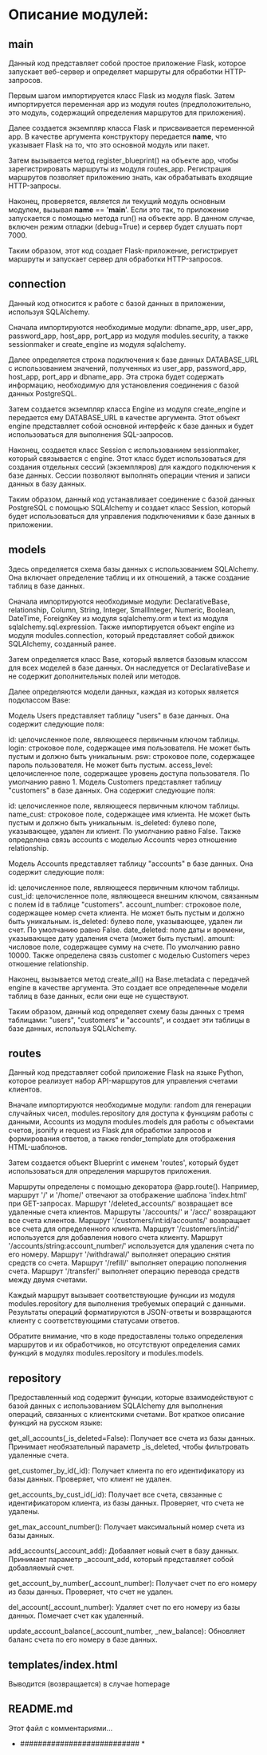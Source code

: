 # Описание модулей:

## main

Данный код представляет собой простое приложение Flask, которое запускает веб-сервер и определяет маршруты для обработки HTTP-запросов.

Первым шагом импортируется класс Flask из модуля flask. Затем импортируется переменная app из модуля routes (предположительно, это модуль, содержащий определения маршрутов для приложения).

Далее создается экземпляр класса Flask и присваивается переменной app. В качестве аргумента конструктору передается __name__, что указывает Flask на то, что это основной модуль или пакет.

Затем вызывается метод register_blueprint() на объекте app, чтобы зарегистрировать маршруты из модуля routes_app. Регистрация маршрутов позволяет приложению знать, как обрабатывать входящие HTTP-запросы.

Наконец, проверяется, является ли текущий модуль основным модулем, вызывая __name__ == '__main__'. Если это так, то приложение запускается с помощью метода run() на объекте app. В данном случае, включен режим отладки (debug=True) и сервер будет слушать порт 7000.

Таким образом, этот код создает Flask-приложение, регистрирует маршруты и запускает сервер для обработки HTTP-запросов.

## connection

Данный код относится к работе с базой данных в приложении, используя SQLAlchemy.

Сначала импортируются необходимые модули: dbname_app, user_app, password_app, host_app, port_app из модуля modules.security, а также sessionmaker и create_engine из модуля sqlalchemy.

Далее определяется строка подключения к базе данных DATABASE_URL с использованием значений, полученных из user_app, password_app, host_app, port_app и dbname_app. Эта строка будет содержать информацию, необходимую для установления соединения с базой данных PostgreSQL.

Затем создается экземпляр класса Engine из модуля create_engine и передается ему DATABASE_URL в качестве аргумента. Этот объект engine представляет собой основной интерфейс к базе данных и будет использоваться для выполнения SQL-запросов.

Наконец, создается класс Session с использованием sessionmaker, который связывается с engine. Этот класс будет использоваться для создания отдельных сессий (экземпляров) для каждого подключения к базе данных. Сессии позволяют выполнять операции чтения и записи данных в базу данных.

Таким образом, данный код устанавливает соединение с базой данных PostgreSQL с помощью SQLAlchemy и создает класс Session, который будет использоваться для управления подключениями к базе данных в приложении.

## models

Здесь определяется схема базы данных с использованием SQLAlchemy.
Она включает определение таблиц и их отношений, а также создание таблиц в базе данных.

Сначала импортируются необходимые модули: DeclarativeBase, relationship, Column, String, Integer, SmallInteger, Numeric, Boolean, DateTime, ForeignKey из модуля sqlalchemy.orm и text из модуля sqlalchemy.sql.expression. Также импортируется объект engine из модуля modules.connection, который представляет собой движок SQLAlchemy, созданный ранее.

Затем определяется класс Base, который является базовым классом для всех моделей в базе данных. Он наследуется от DeclarativeBase и не содержит дополнительных полей или методов.

Далее определяются модели данных, каждая из которых является подклассом Base:

Модель Users представляет таблицу "users" в базе данных. Она содержит следующие поля:

id: целочисленное поле, являющееся первичным ключом таблицы.
login: строковое поле, содержащее имя пользователя. Не может быть пустым и должно быть уникальным.
psw: строковое поле, содержащее пароль пользователя. Не может быть пустым.
access_level: целочисленное поле, содержащее уровень доступа пользователя. По умолчанию равно 1.
Модель Customers представляет таблицу "customers" в базе данных. Она содержит следующие поля:

id: целочисленное поле, являющееся первичным ключом таблицы.
name_cust: строковое поле, содержащее имя клиента. Не может быть пустым и должно быть уникальным.
is_deleted: булево поле, указывающее, удален ли клиент. По умолчанию равно False.
Также определена связь accounts с моделью Accounts через отношение relationship.

Модель Accounts представляет таблицу "accounts" в базе данных. Она содержит следующие поля:

id: целочисленное поле, являющееся первичным ключом таблицы.
cust_id: целочисленное поле, являющееся внешним ключом, связанным с полем id в таблице "customers".
account_number: строковое поле, содержащее номер счета клиента. Не может быть пустым и должно быть уникальным.
is_deleted: булево поле, указывающее, удален ли счет. По умолчанию равно False.
date_deleted: поле даты и времени, указывающее дату удаления счета (может быть пустым).
amount: числовое поле, содержащее сумму на счете. По умолчанию равно 10000.
Также определена связь customer с моделью Customers через отношение relationship.

Наконец, вызывается метод create_all() на Base.metadata с передачей engine в качестве аргумента. Это создает все определенные модели таблиц в базе данных, если они еще не существуют.

Таким образом, данный код определяет схему базы данных с тремя таблицами: "users", "customers" и "accounts", и создает эти таблицы в базе данных, используя SQLAlchemy.

## routes

Данный код представляет собой приложение Flask на языке Python, которое реализует набор API-маршрутов для управления счетами клиентов.

Вначале импортируются необходимые модули: random для генерации случайных чисел, modules.repository для доступа к функциям работы с данными, Accounts из модуля modules.models для работы с объектами счетов, jsonify и request из Flask для обработки запросов и формирования ответов, а также render_template для отображения HTML-шаблонов.

Затем создается объект Blueprint с именем 'routes', который будет использоваться для определения маршрутов приложения.

Маршруты определены с помощью декоратора @app.route(). Например, маршрут '/' и '/home/' отвечают за отображение шаблона 'index.html' при GET-запросах. Маршрут '/deleted_accounts/' возвращает все удаленные счета клиентов. Маршруты '/accounts/' и '/acc/' возвращают все счета клиентов. Маршрут '/customers/int:id/accounts/' возвращает все счета для определенного клиента. Маршрут '/customers/int:id/' используется для добавления нового счета клиенту. Маршрут '/accounts/string:account_number/' используется для удаления счета по его номеру. Маршрут '/withdrawal/' выполняет операцию снятия средств со счета. Маршрут '/refill/' выполняет операцию пополнения счета. Маршрут '/transfer/' выполняет операцию перевода средств между двумя счетами.

Каждый маршрут вызывает соответствующие функции из модуля modules.repository для выполнения требуемых операций с данными. Результаты операций форматируются в JSON-ответы и возвращаются клиенту с соответствующими статусами ответов.

Обратите внимание, что в коде предоставлены только определения маршрутов и их обработчиков, но отсутствуют определения самих функций в модулях modules.repository и modules.models.

## repository

Предоставленный код содержит функции, которые взаимодействуют с базой данных с использованием SQLAlchemy для выполнения операций, связанных с клиентскими счетами. Вот краткое описание функций на русском языке:

get_all_accounts(_is_deleted=False): Получает все счета из базы данных. Принимает необязательный параметр _is_deleted, чтобы фильтровать удаленные счета.

get_customer_by_id(_id): Получает клиента по его идентификатору из базы данных. Проверяет, что клиент не удален.

get_accounts_by_cust_id(_id): Получает все счета, связанные с идентификатором клиента, из базы данных. Проверяет, что счета не удалены.

get_max_account_number(): Получает максимальный номер счета из базы данных.

add_accounts(_account_add): Добавляет новый счет в базу данных. Принимает параметр _account_add, который представляет собой добавляемый счет.

get_account_by_number(_account_number): Получает счет по его номеру из базы данных. Проверяет, что счет не удален.

del_account(_account_number): Удаляет счет по его номеру из базы данных. Помечает счет как удаленный.

update_account_balance(_account_number, _new_balance): Обновляет баланс счета по его номеру в базе данных.

## templates/index.html

Выводится (возвращается) в случае homepage

## README.md

Этот файл с комментариями...

* ########################### *
